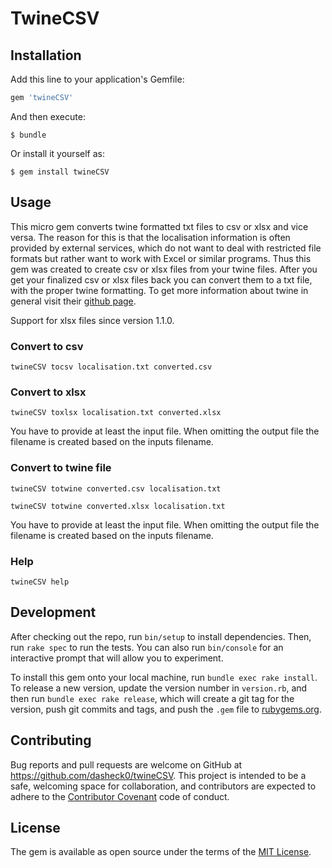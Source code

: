 # TwineCSV

## Installation

Add this line to your application's Gemfile:

```ruby
gem 'twineCSV'
```

And then execute:

    $ bundle

Or install it yourself as:

    $ gem install twineCSV

## Usage

This micro gem converts twine formatted txt files to csv or xlsx and vice versa. The reason for this is that the localisation 
information is often provided by external services, which do not want to deal with restricted file formats but rather
want to work with Excel or similar programs. Thus this gem was created to create csv or xlsx files from your twine files. 
After you get your finalized csv or xlsx files back you can convert them to a txt file, with the proper twine formatting. 
To get more information about twine in general visit their [github page](https://github.com/mobiata/twine).

Support for xlsx files since version 1.1.0.

### Convert to csv

```
twineCSV tocsv localisation.txt converted.csv
```

### Convert to xlsx

```
twineCSV toxlsx localisation.txt converted.xlsx
```

You have to provide at least the input file. When omitting the output file the filename is created based on the inputs filename.

### Convert to twine file

```
twineCSV totwine converted.csv localisation.txt
```

```
twineCSV totwine converted.xlsx localisation.txt
```

You have to provide at least the input file. When omitting the output file the filename is created based on the inputs filename.

### Help

```
twineCSV help
```

## Development

After checking out the repo, run `bin/setup` to install dependencies. Then, run `rake spec` to run the tests. You can also run `bin/console` for an interactive prompt that will allow you to experiment.

To install this gem onto your local machine, run `bundle exec rake install`. To release a new version, update the version number in `version.rb`, and then run `bundle exec rake release`, which will create a git tag for the version, push git commits and tags, and push the `.gem` file to [rubygems.org](https://rubygems.org).

## Contributing

Bug reports and pull requests are welcome on GitHub at https://github.com/dasheck0/twineCSV. This project is intended to be a safe, welcoming space for collaboration, and contributors are expected to adhere to the [Contributor Covenant](http://contributor-covenant.org) code of conduct.


## License

The gem is available as open source under the terms of the [MIT License](http://opensource.org/licenses/MIT).

